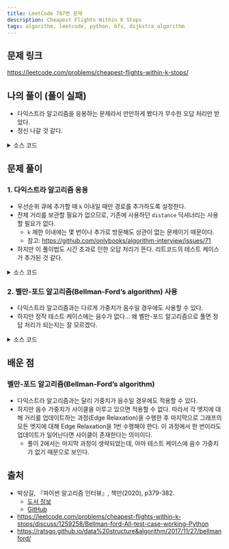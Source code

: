 ```yaml
---
title: LeetCode 787번 문제
description: Cheapest Flights Within K Stops
tags: algorithm, leetcode, python, bfs, dijkstra_algorithm
---
```


## 문제 링크

https://leetcode.com/problems/cheapest-flights-within-k-stops/

## 나의 풀이 (풀이 실패)

- 다익스트라 알고리즘을 응용하는 문제라서 만만하게 봤다가 무수한 오답 처리만 받았다.
- 정신 나갈 것 같다.

<details>
<summary>소스 코드</summary>
<div markdown="1">

```python
from typing import List
import collections
import heapq


class MySolution1:
    def findCheapestPrice(self, n: int, flights: List[List[int]], src: int, dst: int, k: int) -> int:
        graph = collections.defaultdict(list)
        for start, end, price in flights:
            graph[start].append((end, price))

        queue = [(src, 0)]
        distance = {src: 0}
        stops = 0
        last_stop = None

        while queue:
            curr_stop, curr_price = heapq.heappop(queue)

            # 노드를 이동한 경우 stops 증가
            if last_stop != curr_stop:
                stops += 1
                last_stop = curr_stop

            # 경유지(k) + 출발지(1) + 도착지(1)
            if stops == k + 2:
                if dst not in distance:
                    stops -= 1
                    continue

            # 도착지에 도착했지만 k만큼의 경유지를 경유하지 않은 경우
            if curr_stop == dst and stops != k + 2:
                print('test:', curr_stop, dst, stops)
                stops -= 1
                continue

            for adj_stop, adj_price in graph[curr_stop]:
                if adj_stop not in distance or curr_price + adj_price < distance[adj_stop]:
                    distance[adj_stop] = curr_price + adj_price
                    heapq.heappush(queue, (adj_stop, curr_price + adj_price))
            # print('current:', curr_stop, stops, queue, distance)
        # print(distance)

        return distance[dst] if dst in distance else -1
```

</div>
</details>

## 문제 풀이

### 1. 다익스트라 알고리즘 응용

- 우선순위 큐에 추가할 때 `k` 이내일 때만 경로를 추가하도록 설정한다.
- 전체 거리를 보관할 필요가 없으므로, 기존에 사용하던 `distance` 딕셔너리는 사용할 필요가 없다.
  - `k` 제한 이내에는 몇 번이나 추가로 방문해도 상관이 없는 문제이기 때문이다.
  - 참고: https://github.com/onlybooks/algorithm-interview/issues/71
- 하지만 이 풀이법도 시간 초과로 인한 오답 처리가 뜬다. 리트코드의 테스트 케이스가 추가된 것 같다.

<details>
<summary>소스 코드</summary>
<div markdown="1">

```python
from typing import List
import collections
import heapq


class Solution1:
    def findCheapestPrice(self, n: int, flights: List[List[int]], src: int, dst: int, k: int) -> int:
        graph = collections.defaultdict(list)
        for u, v, w in flights:
            # (가격, 도착점)
            graph[u].append((v, w))

        # (가격, 정점, 남은 가능 경유지 수)
        q = [(0, src, k)]

        # 우선순위 큐 최솟값 기준으로 도착점까지 최소 비용 판별
        while q:
            price, node, stop = heapq.heappop(q)
            if node == dst:
                return price
            if stop >= 0:
                for v, w in graph[node]:
                    alt = price + w
                    # 경유지가 하나씩 늘 때마다 stop을 하나씩 감소
                    heapq.heappush(q, (alt, v, stop-1))
        return -1
```

</div>
</details>

### 2. 벨만-포드 알고리즘(Bellman-Ford’s algorithm) 사용

- 다익스트라 알고리즘과는 다르게 가중치가 음수일 경우에도 사용할 수 있다.
- 하지만 정작 테스트 케이스에는 음수가 없다... 왜 벨만-포드 알고리즘으로 풀면 정답 처리가 되는지는 잘 모르겠다.

<details>
<summary>소스 코드</summary>
<div markdown="1">

```python
from typing import List


class Solution2:
    def findCheapestPrice(self, n: int, flights: List[List[int]], src: int, dst: int, k: int) -> int:
        distance = [float("inf")] * n
        distance[src] = 0

        for i in range(k + 1):
            temp = distance.copy()

            for u, v, w in flights:
                if temp[u] == float("inf"):
                    continue
                distance[v] = min(distance[v], w + temp[u])
        if distance[dst] == float("inf"):
            return -1

        return distance[dst]
```

</div>
</details>

## 배운 점

### 벨만-포드 알고리즘(Bellman-Ford’s algorithm)

- 다익스트라 알고리즘과는 달리 가중치가 음수일 경우에도 적용할 수 있다.
- 하지만 음수 가중치가 사이클을 이루고 있으면 적용할 수 없다. 따라서 각 엣지에 대해 거리를 업데이트하는 과정(Edge Relaxation)을 수행한 후 마지막으로 그래프의 모든 엣지에 대해 Edge Relaxation을 1번 수행해야 한다. 이 과정에서 한 번이라도 업데이트가 일어난다면 사이클이 존재한다는 의미이다.
  - 풀이 2에서는 마지막 과정이 생략되었는데, 아마 테스트 케이스에 음수 가중치가 없기 때문으로 보인다.
  

## 출처

- 박상길, 『파이썬 알고리즘 인터뷰』, 책만(2020), p379-382.
  - [도서 정보](https://www.onlybook.co.kr/entry/algorithm-interview)
  - [GitHub](https://github.com/onlybooks/algorithm-interview)
- https://leetcode.com/problems/cheapest-flights-within-k-stops/discuss/1259258/Bellman-ford-All-test-case-working-Python
- https://ratsgo.github.io/data%20structure&algorithm/2017/11/27/bellmanford/
